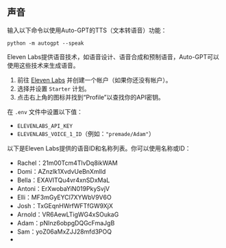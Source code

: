 ## 声音

输入以下命令以使用Auto-GPT的TTS（文本转语音）功能：

``` shell
python -m autogpt --speak
```

Eleven Labs提供语音技术，如语音设计、语音合成和预制语音，Auto-GPT可以使用这些技术来生成语音。

1. 前往 [Eleven Labs](https://beta.elevenlabs.io/) 并创建一个帐户（如果你还没有帐户）。
2. 选择并设置 `Starter` 计划。
3. 点击右上角的图标并找到“Profile”以查找你的API密钥。

在 `.env` 文件中设置以下值：
- `ELEVENLABS_API_KEY`
- `ELEVENLABS_VOICE_1_ID`（例如：`"premade/Adam"`）

以下是Eleven Labs提供的语音ID和名称列表。你可以使用名称或ID：

- Rachel：21m00Tcm4TlvDq8ikWAM
- Domi：AZnzlk1XvdvUeBnXmlld
- Bella：EXAVITQu4vr4xnSDxMaL
- Antoni：ErXwobaYiN019PkySvjV
- Elli：MF3mGyEYCl7XYWbV9V6O
- Josh：TxGEqnHWrfWFTfGW9XjX
- Arnold：VR6AewLTigWG4xSOukaG
- Adam：pNInz6obpgDQGcFmaJgB
- Sam：yoZ06aMxZJJ28mfd3POQ
- 